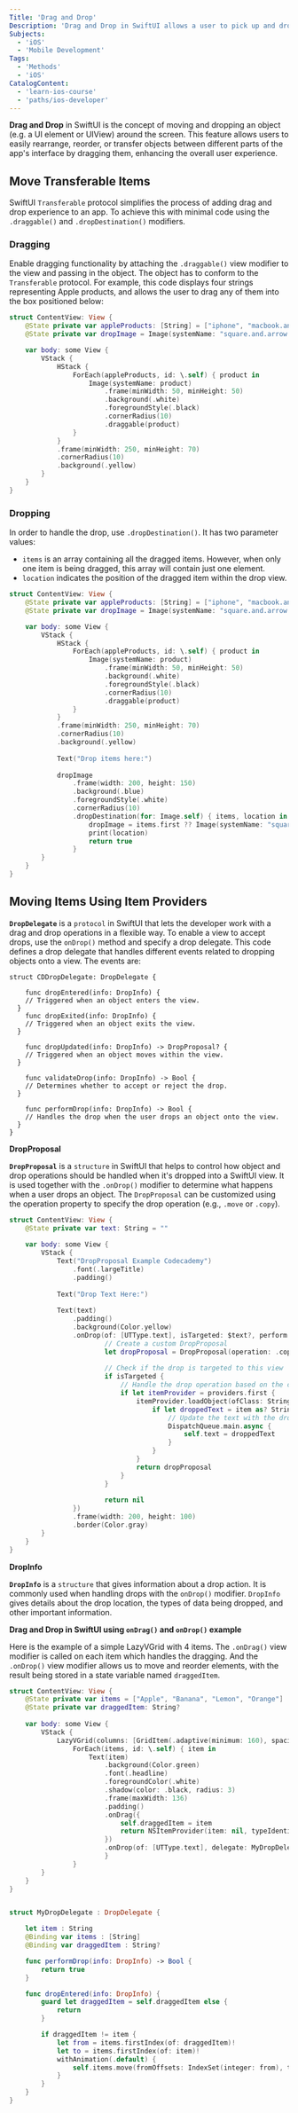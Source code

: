 ```yaml
---
Title: 'Drag and Drop'
Description: 'Drag and Drop in SwiftUI allows a user to pick up and drop an object from one view to another.' 
Subjects: 
  - 'iOS'
  - 'Mobile Development'
Tags: 
  - 'Methods'
  - 'iOS'
CatalogContent: 
  - 'learn-ios-course'
  - 'paths/ios-developer'
---
```


**Drag and Drop** in SwiftUI is the concept of moving and dropping an object (e.g. a UI element or UIView) around the screen. This feature allows users to easily rearrange, reorder, or transfer objects between different parts of the app's interface by dragging them, enhancing the overall user experience.

## Move Transferable Items

SwiftUI `Transferable` protocol simplifies the process of adding drag and drop experience to an app. To achieve this with minimal code using the `.draggable()` and `.dropDestination()` modifiers.

### Dragging

Enable dragging functionality by attaching the `.draggable()` view modifier to the view and passing in the object. The object has to conform to the `Transferable` protocol.
For example, this code displays four strings representing Apple products, and allows the user to drag any of them into the box positioned below:

```swift
struct ContentView: View {
    @State private var appleProducts: [String] = ["iphone", "macbook.and.iphone", "ipad", "applewatch.watchface"]
    @State private var dropImage = Image(systemName: "square.and.arrow.down")

    var body: some View {
        VStack {
            HStack {
                ForEach(appleProducts, id: \.self) { product in
                    Image(systemName: product)
                        .frame(minWidth: 50, minHeight: 50)
                        .background(.white)
                        .foregroundStyle(.black)
                        .cornerRadius(10)
                        .draggable(product)
                }
            }
            .frame(minWidth: 250, minHeight: 70)
            .cornerRadius(10)
            .background(.yellow)
        }
    }
}
```

### Dropping
In order to handle the drop, use `.dropDestination()`. It has two parameter values:

- `items` is an array containing all the dragged items. However, when only one item is being dragged, this array will contain just one element.
- `location` indicates the position of the dragged item within the drop view.

```swift
struct ContentView: View {
    @State private var appleProducts: [String] = ["iphone", "macbook.and.iphone", "ipad", "applewatch.watchface"]
    @State private var dropImage = Image(systemName: "square.and.arrow.down")

    var body: some View {
        VStack {
            HStack {
                ForEach(appleProducts, id: \.self) { product in
                    Image(systemName: product)
                        .frame(minWidth: 50, minHeight: 50)
                        .background(.white)
                        .foregroundStyle(.black)
                        .cornerRadius(10)
                        .draggable(product)
                }
            }
            .frame(minWidth: 250, minHeight: 70)
            .cornerRadius(10)
            .background(.yellow)
            
            Text("Drop items here:")
            
            dropImage
                .frame(width: 200, height: 150)
                .background(.blue)
                .foregroundStyle(.white)
                .cornerRadius(10)
                .dropDestination(for: Image.self) { items, location in
                    dropImage = items.first ?? Image(systemName: "square.and.arrow.down")
                    print(location)
                    return true
                }
        }
    }
}
```

## Moving Items Using Item Providers 

**`DropDelegate`** is a `protocol` in SwiftUI that lets the developer work with a drag and drop operations in a flexible way. To enable a view to accept drops, use the `onDrop()` method and specify a drop delegate.
This code defines a drop delegate that handles different events related to dropping objects onto a view. The events are:

```pseudo
struct CDDropDelegate: DropDelegate {

    func dropEntered(info: DropInfo) {
    // Triggered when an object enters the view.
  } 
    func dropExited(info: DropInfo) {
    // Triggered when an object exits the view.
  }

    func dropUpdated(info: DropInfo) -> DropProposal? {
    // Triggered when an object moves within the view. 
  }
  
    func validateDrop(info: DropInfo) -> Bool {
    // Determines whether to accept or reject the drop.
  }

    func performDrop(info: DropInfo) -> Bool {
    // Handles the drop when the user drops an object onto the view.
  }
}
```

**DropProposal**

**`DropProposal`** is a `structure` in SwiftUI that helps to control how object and drop operations should be handled when it's dropped into a SwiftUI view. It is used together with the `.onDrop()` modifier to determine what happens when a user drops an object.
The `DropProposal` can be customized using the operation property to specify the drop operation (e.g., `.move` or `.copy`).

```swift
struct ContentView: View {
    @State private var text: String = ""
    
    var body: some View {
        VStack {
            Text("DropProposal Example Codecademy")
                .font(.largeTitle)
                .padding()
            
            Text("Drop Text Here:")
            
            Text(text)
                .padding()
                .background(Color.yellow)
                .onDrop(of: [UTType.text], isTargeted: $text?, perform: { providers, isTargeted in
                        // Create a custom DropProposal
                        let dropProposal = DropProposal(operation: .copy)
                        
                        // Check if the drop is targeted to this view
                        if isTargeted {
                            // Handle the drop operation based on the custom DropProposal
                            if let itemProvider = providers.first {
                                itemProvider.loadObject(ofClass: String.self) { item, error in
                                    if let droppedText = item as? String {
                                        // Update the text with the dropped content
                                        DispatchQueue.main.async {
                                            self.text = droppedText
                                        }
                                    }
                                }
                                return dropProposal
                            }
                        }
                        
                        return nil
                })
                .frame(width: 200, height: 100)
                .border(Color.gray)
        }
    }
}

```

**DropInfo**

**`DropInfo`** is a `structure` that gives information about a drop action. It is commonly used when handling drops with the `onDrop()` modifier. `DropInfo` gives details about the drop location, the types of data being dropped, and other important information.

**Drag and Drop in SwiftUI using `onDrag()` and `onDrop()` example**

Here is the example of a simple LazyVGrid with 4 items. The `.onDrag()` view modifier is called on each item which handles the dragging. And the `.onDrop()` view modifier allows us to move and reorder elements, with the result being stored in a state variable named `draggedItem`.

```swift
struct ContentView: View {
    @State private var items = ["Apple", "Banana", "Lemon", "Orange"]
    @State private var draggedItem: String?
    
    var body: some View {
        VStack {
            LazyVGrid(columns: [GridItem(.adaptive(minimum: 160), spacing: 15)], spacing: 15) {
                ForEach(items, id: \.self) { item in
                    Text(item)
                        .background(Color.green)
                        .font(.headline)
                        .foregroundColor(.white)
                        .shadow(color: .black, radius: 3)
                        .frame(maxWidth: 136)
                        .padding()
                        .onDrag({
                            self.draggedItem = item
                            return NSItemProvider(item: nil, typeIdentifier: item)
                        })
                        .onDrop(of: [UTType.text], delegate: MyDropDelegate(item: item, items: $items, draggedItem: $draggedItem))
                        }
                }
        }
    }
}


struct MyDropDelegate : DropDelegate {

    let item : String
    @Binding var items : [String]
    @Binding var draggedItem : String?

    func performDrop(info: DropInfo) -> Bool {
        return true
    }

    func dropEntered(info: DropInfo) {
        guard let draggedItem = self.draggedItem else {
            return
        }

        if draggedItem != item {
            let from = items.firstIndex(of: draggedItem)!
            let to = items.firstIndex(of: item)!
            withAnimation(.default) {
                self.items.move(fromOffsets: IndexSet(integer: from), toOffset: to > from ? to + 1 : to)
            }
        }
    }
}
```
